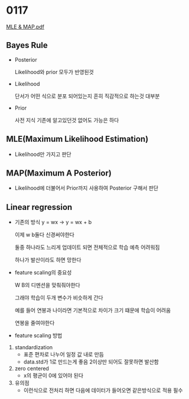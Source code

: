 # 0117

[MLE & MAP.pdf](0117/MLE__MAP.pdf)

## Bayes Rule

- Posterior

    Likelihood와 prior 모두가 반영된것

- Likelihood

    단서가 어떤 식으로 분포 되어있는지 흔히 직감적으로 하는것 대부분

- Prior

    사전 지식 기존에 알고있던것 없어도 가능은 하다

## MLE(Maximum Likelihood Estimation)

- Likelihood만 가지고 판단

## MAP(Maximum A Posterior)

- Likelihood에 더불어서 Prior까지 사용하여 Posterior 구해서 판단

## Linear regression

- 기존의 방식 y = wx → y = wx + b

    이제 w b둘다 신경써야한다

    둘중 하나라도 느리게 업데이트 되면 전체적으로 학습 예측 어려워짐

    하나가 발산이라도 하면 망한다

- feature scaling의 중요성

    W B의 디멘션을 맞춰줘야한다 

    그래야 학습이 두개 변수가 비슷하게 간다

    예를 들어 연봉과 나이라면 기본적으로 차이가 크기 떄문에 학습이 어려움

    연봉을 줄여야한다

- feature scaling 방법
1. standardization
    - 표준 편차로 나누어 일정 값 내로 만듬
    - data.std가 1로 만드는게 좋음 2이상만 되어도 잘못하면 발산함
2. zero centered
    - x의 평균이 0에 있어야 된다
3. 유의점
    - 이런식으로 전처리 하면 다음에 데이터가 들어오면 같은방식으로 적용 필수